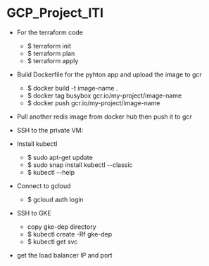# GCP_Project_ITI

* For the terraform code
  * $ terraform init
  * $ terraform plan
  * $ terraform apply

* Build Dockerfile for the pyhton app and upload the image to gcr
  * $ docker build -t image-name .
  * $ docker tag busybox gcr.io/my-project/image-name
  * $ docker push gcr.io/my-project/image-name

* Pull another redis image from docker hub then push it to gcr

* SSH to the private VM:

* Install kubectl
  * $ sudo apt-get update
  * $ sudo snap install kubectl --classic
  * $ kubectl --help

* Connect to gcloud
  * $ gcloud auth login

* SSH to GKE
  * copy gke-dep directory
  * $ kubectl create -Rf gke-dep
  * $ kubectl get svc

* get the load balancer IP and port 


